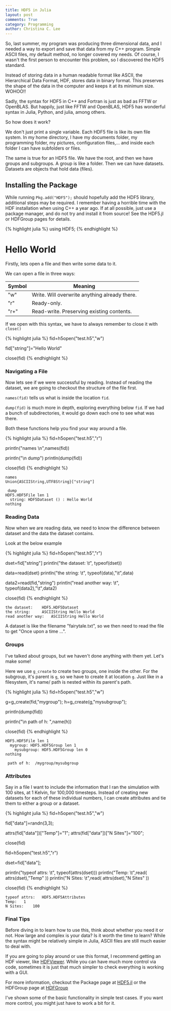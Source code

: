 ```yaml
---
title: HDF5 in Julia
layout: post
comments: True
category: Programming
author: Christina C. Lee
---
```


So, last summer, my program was producing three dimensional data, and I needed a way to export and save that data from my C++ program.  Simple ASCII files, my default method, no longer covered my needs.  Of course, I wasn't the first person to encounter this problem, so I discovered the HDF5 standard.

Instead of storing data in a human readable format like ASCII, the Hierarchical Data Format, HDF, stores data in binary format.  This preserves the shape of the data in the computer and keeps it at its minimum size.  WOHOO!!

Sadly, the syntax for HDF5 in C++ and Fortran is just as bad as FFTW or OpenBLAS.  But happily, just like FFTW and OpenBLAS, HDF5 has wonderful syntax in Julia, Python, and julia, among others.

So how does it work?

We don't just print a single variable.  Each HDF5 file is like its own file system.  In my home directory, I have my documents folder, my programming folder, my pictures, configuration files,... and inside each folder I can have subfolders or files.

The same is true for an HDF5 file.  We have the root, and then we have groups and subgroups.  A group is like a folder.  Then we can have datasets. Datasets are objects that hold data (files).


## Installing the Package

While running `Pkg.add("HDF5");` should hopefully add the HDF5 library, additional steps may be required.  I remember having a horrible time with the HDF installation when using C++ a year ago.  If at all possible, just use a package manager, and do not try and install it from source! See the HDF5.jl or HDFGroup pages for details.



{% highlight julia %}
using HDF5;
{% endhighlight %}

# Hello World
Firstly, lets open a file and then write some data to it.

We can open a file in three ways:

|Symbol| Meaning|
|-----| ------|
|"w"| Write.  Will overwrite anything already there.|
|"r" |Ready-only.|
|"r+"| Read-write. Preserving existing contents. |

If we open with this syntax, we have to always remember to close it with `close()`


{% highlight julia %}
fid=h5open("test.h5","w")

fid["string"]="Hello World"

close(fid)
{% endhighlight %}

### Navigating a File

Now lets see if we were successful by reading.  Instead of reading the dataset, we are going to checkout the structure of the file first.

`names(fid)` tells us what is inside the location `fid`.

`dump(fid)` is much more in depth, exploring everything below `fid`.  If we had a bunch of subdirectories, it would go down each one to see what was there.

Both these functions help you find your way around a file.


{% highlight julia %}
fid=h5open("test.h5","r")

println("names \n",names(fid))

println("\n dump")
println(dump(fid))

close(fid)
{% endhighlight %}

    names
    Union{ASCIIString,UTF8String}["string"]

     dump
    HDF5.HDF5File len 1
      string: HDF5Dataset () : Hello World
    nothing


### Reading Data
Now when we are reading data, we need to know the difference between dataset and the data the dataset contains.

Look at the below example


{% highlight julia %}
fid=h5open("test.h5","r")

dset=fid["string"]
println("the dataset: \t", typeof(dset))

data=read(dset)
println("the string: \t", typeof(data),"\t",data)

data2=read(fid,"string")
println("read another way: \t", typeof(data2),"\t",data2)

close(fid)
{% endhighlight %}

    the dataset: 	HDF5.HDF5Dataset
    the string: 	ASCIIString	Hello World
    read another way: 	ASCIIString	Hello World


A dataset is like the filename "fairytale.txt", so we then need to read the file to get "Once upon a time ...".

### Groups
I've talked about groups, but we haven't done anything with them yet. Let's make some!

Here we use `g_create` to create two groups, one inside the other.  For the subgroup, it's parent is `g`, so we have to create it at location `g`.  Just like in a filesystem, it's name/ path is nested within its parent's path.


{% highlight julia %}
fid=h5open("test.h5","w")

g=g_create(fid,"mygroup");
h=g_create(g,"mysubgroup");

println(dump(fid))

println("\n path of h:  ",name(h))

close(fid)
{% endhighlight %}

    HDF5.HDF5File len 1
      mygroup: HDF5.HDF5Group len 1
        mysubgroup: HDF5.HDF5Group len 0
    nothing

     path of h:  /mygroup/mysubgroup





### Attributes

Say in a file I want to include the information that I ran the simulation with 100 sites, at 1 Kelvin, for 100,000 timesteps.  Instead of creating new datasets for each of these individual numbers, I can create attributes and tie them to either a group or a dataset.


{% highlight julia %}
fid=h5open("test.h5","w")

fid["data"]=randn(3,3);

attrs(fid["data"])["Temp"]="1";
attrs(fid["data"])["N Sites"]="100";

close(fid)

fid=h5open("test.h5","r")

dset=fid["data"];

println("typeof attrs: \t", typeof(attrs(dset)))
println("Temp: \t",read( attrs(dset),"Temp"  ))
println("N Sites: \t",read(  attrs(dset),"N Sites"  ))

close(fid)
{% endhighlight %}

    typeof attrs: 	HDF5.HDF5Attributes
    Temp: 	1
    N Sites: 	100


### Final Tips

Before diving in to learn how to use this, think about whether you need it or not.  How large and complex is your data?  Is it worth the time to learn?  While the syntax might be relatively simple in Julia, ASCII files are still much easier to deal with.

If you are going to play around or use this format, I recommend getting an HDF viewer, like [HDFViewer](https://www.hdfgroup.org/products/java/release/download.html). While you can have much more control via code, sometimes it is just that much simpler to check everything is working with a GUI.


For more information, checkout the Package page at [HDF5.jl](https://github.com/JuliaLang/HDF5.jl) or the HDFGroup page at [HDFGroup](https://www.hdfgroup.org/)

I've shown some of the basic functionality in simple test cases.  If you want more control, you might just have to work a bit for it.
